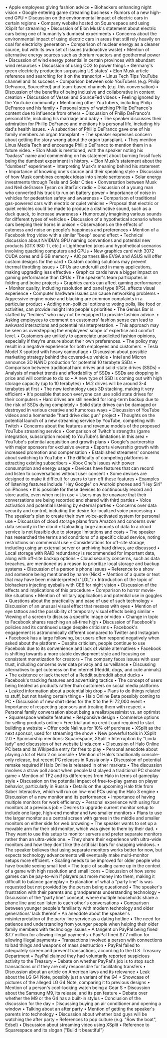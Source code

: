 • Apple employees giving fashion advice
• Biohackers enhancing night vision
• Google entering game streaming business
• Rumors of a new high-end GPU
• Discussion on the environmental impact of electric cars in certain regions
• Company website hosted on Squarespace and using XSplit for streaming
• Discussion of Elon Musk's statement about electric cars being one of humanity's dumbest experiments
• Concerns about the environmental impact of using electric cars in areas that still rely heavily on coal for electricity generation
• Comparison of nuclear energy as a cleaner source, but with its own set of issues (radioactive waste)
• Mention of alternative energy sources such as thorium reactors and geothermal power
• Discussion of wind energy potential in certain provinces with abundant wind resources
• Discussion of using CO2 to power things
• Germany's green electricity production surpassing US states'
• Elon Musk article reference and searching for it on the transcript
• Linus Tech Tips YouTube channel and its success
• Comparison between solo YouTubers (e.g. Philip DeFranco, SourceFed) and team-based channels (e.g. this conversation)
• Discussion of the benefits of being inclusive and collaborative in content creation
• Discussion of Vessel and SourceFed videos
• Feeling ignored by the YouTube community
• Mentioning other YouTubers, including Philip DeFranco and his family
• Personal story of watching Philip DeFranco's content due to influence from others
• Discussion of Philip DeFranco's personal life, including his marriage and baby
• The speaker discusses their admiration for Phillip DeFranco and mentions his personal life, including his dad's health issues.
• A subscriber of Phillip DeFranco gave one of his family members an organ transplant.
• The speaker expresses concern about getting the story wrong about the organ transplant.
• They mention Linus Media Tech and encourage Phillip DeFranco to mention them in a future video.
• Elon Musk is mentioned, with the speaker noting his "badass" name and commenting on his statement about burning fossil fuels being the dumbest experiment in history.
• Elon Musk's statement about the "dumbest" experiment
• Interpreting Musk's meaning behind his statement
• Importance of knowing one's source and their speaking style
• Discussion of how Musk combines complex ideas into simple sentences
• Solar energy investments through Tesla and Solar Cities
• Conversation between Musk and Neil deGrasse Tyson on StarTalk radio
• Discussion of a young man who converted his truck to run on battery power
• Importance of noise in vehicles for pedestrian safety and awareness
• Comparison of traditional gas-powered cars with electric or quiet vehicles
• Proposal that electric or quiet vehicles could be made to produce a distinctive sound, such as a duck quack, to increase awareness
• Humorously imagining various sounds for different types of vehicles
• Discussion of a hypothetical scenario where cars beeping their horns in unison
• Observations on the effects of cuteness and noise on people's happiness and preferences
• Mention of a Facebook frog video with a similar "beep" sound effect
• Technical discussion about NVIDIA's GPU naming conventions and potential new products (GTX 980 Ti, etc.)
• Lighthearted jokes and hypothetical scenarios involving quacking computers and GPUs
• New graphics card with 3072 CUDA cores and 6 GB memory
• AIC partners like EVGA and ASUS will offer custom designs for the card
• Custom cooling solutions may prevent thermal throttling issues
• CPUs are underutilized in many applications, making upgrading less effective
• Graphics cards have a bigger impact on gaming performance than CPUs
• The speaker's team participates in folding and boinc projects
• Graphics cards can affect gaming performance
• Monitor quality, including resolution and panel type (IPS), affects visual experience
• Computer hardware issues can cause networking problems
• Aggressive engine noise and blacking are common complaints in a particular product
• Adding non-political options to voting polls, like food or activities, can provide insight into people's priorities
• The Genius Bar is staffed by "techies" who may not be equipped to provide fashion advice.
• Asking employees to comment on customers' fashion sense can lead to awkward interactions and potential misinterpretation.
• This approach may be seen as overstepping the employees' scope of expertise and comfort level.
• Customers are unlikely to appreciate unsolicited fashion opinions, especially if they're unsure about their own preferences.
• The policy may result in a negative experience for both employees and customers.
• Tesla Model X spotted with heavy camouflage
• Discussion about possible marketing strategy behind the covered-up vehicle
• Intel and Micron announce 3D NAND production for potential 10 terabyte SSDs
• Comparison between traditional hard drives and solid-state drives (SSDs)
• Analysis of market trends and affordability of SSDs
• SSDs are dropping in price and will continue to do so
• A new type of SSD is coming out with high storage capacity (up to 10 terabytes)
• M.2 drives will be around 3-4 terabytes at first
• The new technology uses 3D stacking, making it very efficient
• It's possible that soon everyone can use solid state drives for their computers
• Hard drives are still needed for long-term backup due to the risk of SSDs dying completely
• Solid state drives can be damaged or destroyed in various creative and humorous ways
• Discussion of YouTube videos and a homemade "hard drive disc gun" project
• Thoughts on the potential launch of a new streaming service by YouTube, competing with Twitch
• Concerns about the features and revenue models of the proposed YouTube streaming service
• Comparison of Twitch's strengths (game integration, subscription model) to YouTube's limitations in this area
• YouTube's potential acquisition and growth plans
• Google's partnership with major sponsors for exclusive events
• Esports viewership growth with increased promotion and compensation
• Established streamers' concerns about switching to YouTube
• The difficulty of competing platforms in attracting existing subscribers
• Xbox One's issues with power consumption and energy usage
• Devices have features that can record and listen to conversations without user consent
• Some devices are designed to make it difficult for users to turn off these features
• Examples of listening features include "Hey Google" on Android phones and "Hey Siri" on iPhones
• It is possible for these devices to continuously record and store audio, even when not in use
• Users may be unaware that their conversations are being recorded and shared with third parties
• Voice activation and potential listening by external parties
• Concerns over data security and control, including the desire for localized voice processing
• The speaker's plan to create their own voice-activated system for personal use
• Discussion of cloud storage plans from Amazon and concerns over data security in the cloud
• Uploading large amounts of data to a cloud service is not feasible due to storage limitations and costs
• The speaker has researched the terms and conditions of a specific cloud service, noting restrictions on commercial use
• Considerations for off-site storage, including using an external server or archiving hard drives, are discussed
• Local storage with RAID redundancy is recommended for important data, along with off-site backup options
• Cloud security concerns, such as data breaches, are mentioned as a reason to prioritize local storage and backup systems
• Discussion of a person's phone issues
• Reference to a show and someone being mentioned by name (Nick)
• Mention of a quote or text that may have been misinterpreted ("LOL")
• Introduction of the topic of biohackers injecting eyeballs with CE6 for night vision
• Discussion of the effects and implications of this procedure
• Comparison to horror movie-like situations
• Mention of military applications and potential use in goggles
• Questions about the practicality and ease of use of such technology
• Discussion of an unusual visual effect that messes with eyes
• Mention of eye tattoos and the possibility of temporary visual effects being similar
• Viewing of a screen to discuss a specific image or video
• Change in topic to Facebook shares reaching an all-time high
• Discussion of Facebook's policies and its continued usage despite criticisms
• Facebook's engagement is astronomically different compared to Twitter and Instagram
• Facebook has a large following, but users often respond negatively when asked about the platform
• Despite criticism, people continue to use Facebook due to its convenience and lack of viable alternatives
• Facebook is shifting towards a more stable development style and focusing on consistent monetization for creators
• The company faces issues with user trust, including concerns over data privacy and surveillance
• Discussing alternatives to get cuteness on the internet (Reddit, dogs, and cute animals)
• The existence or lack thereof of a Reddit subreddit about ducks
• Facebook's tracking features and advertising tactics
• The concept of users being treated as products rather than customers on social media platforms
• Leaked information about a potential big drop
• Plans to do things related to stuff, but not having certain things
• Halo Online Beta possibly coming to PC
• Discussion of new shirt ideas for the X to the Pi 72,000 event
• Importance of respecting sponsors and treating them with respect
• Personal family conversation about being a realist/pessimist vs. an optimist
• Squarespace website features
• Responsive design
• Commerce options for selling products online
• Free trial and no credit card required to start building a website
• Offer code Nalinus for 10% off purchase
• XSplit as the next sponsor, used for streaming the show
• New powerful tools in XSplit 2.0
• Sponsorship mentions: Squarespace, XSplit
• Interruption by "Linda lady" and discussion of her website Linda.com
• Discussion of Halo Online PC beta and its Wikipedia entry for free to play
• Personal anecdote about playing a lot of Halo 2 on console
• Mention of Halo's traditionally console-only release, but recent PC releases in Russia only
• Discussion of potential remake required if Halo Online is released in other markets
• The discussion involves a straw poll about when people last played a traditional PC shooter game
• Mention of TF2 and its differences from Halo in terms of gameplay style
• Discussion on the potential impact of free-to-play games on player behavior, particularly in Russia
• Details on the upcoming Halo title from Saber Interactive, which will run on low-end PCs using the Halo 3 engine
• Discussion of a new monitor and its performance
• Importance of having multiple monitors for work efficiency
• Personal experience with using four monitors at a previous job
• Desires to upgrade current monitor setup to include one large, high-end monitor and two smaller monitors
• Plans to use the larger monitor as a central screen with games in the middle and smaller monitors on either side for web browsing
• The speaker wants to set up a movable arm for their old monitor, which was given to them by their dad.
• They want to use this setup to monitor servers and prefer separate monitors rather than an ultra-wide one.
• They share their experience with ultra-wide monitors and how they don't like the artificial bars for snapping windows.
• The speaker believes that using separate monitors works better for now, but expects technology advancements will eventually make multi-monitor setups more efficient.
• Scaling needs to be improved for older people who have trouble seeing small text
• The topic of scaling came up in the context of a game with high resolution and small icons
• Discussion of how some games can be pay-to-win if players put more money into them, making it difficult to balance gameplay
• Explanation of what a "party line" is was requested but not provided by the person being questioned
• The speaker's frustration with their parents and grandparents understanding technology
• Discussion of the "party line" concept, where multiple households share a phone line and can listen to each other's conversations
• Comparison between younger people's familiarity with modern technology and older generations' lack thereof
• An anecdote about the speaker's misinterpretation of the party line service as a dating hotline
• The need for patience and understanding from younger people when helping their older family members with technology issues
• A tangent on PayPal being fined $7.7 million for allowing illegal payments
• PayPal fined $7.7 million for allowing illegal payments
• Transactions involved a person with connections to bad things and weapons of mass destruction
• PayPal failed to adequately screen and prevent transactions, according to the U.S. Treasury Department
• PayPal claimed they had voluntarily reported suspicious activity to the Treasury
• Debate on whether PayPal's job is to stop such transactions or if they are only responsible for facilitating transfers
• Discussion about an article on American laws and its relevance
• Leak about the LG G4 Note, possibly just a variant of the G4
• Showcase of pictures of the alleged LG G4 Note, comparing it to previous designs
• Mention of a person's cool-looking watch being a Gear S
• Discussion about the Samsung M9, its release, and its pen feature
• Debate over whether the M9 or the G4 has a built-in stylus
• Conclusion of the discussion for the day
• Discussing buying an air conditioner and opening a window
• Talking about an after party
• Mention of getting the speaker's parents into technology
• Discussion about whether bad guys will be watching the after party
• References to pop culture (e.g. "Row the boat", Edsel)
• Discussion about streaming video using XSplit
• Reference to Squarespace and its slogan ("Build it beautiful")